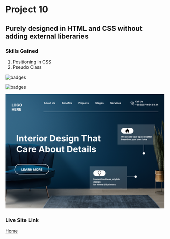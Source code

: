 # Project 10
## Purely designed in HTML and CSS without adding external liberaries

### Skills Gained
1. Positioning in CSS
2. Pseudo Class




![badges](https://img.shields.io/badge/HTML-CSS-orange)

![badges](https://img.shields.io/badge/Ineuron-LCO-blue)

![badges](Interior_Design_landing_page.png)

### Live Site Link
[Home](https://interior-design-page-10.netlify.app/)